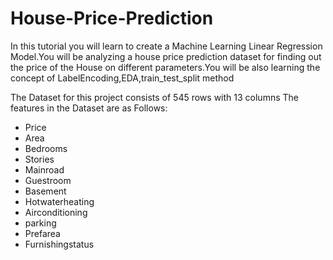 # House-Price-Prediction
In this tutorial you will learn to create a Machine Learning Linear Regression Model.You will be analyzing a house price prediction dataset for finding out the price of the House on different parameters.You will be also learning the concept of LabelEncoding,EDA,train_test_split method 

The Dataset for this project consists of 545 rows with 13 columns 
The features in the Dataset are as Follows:
- Price
- Area
- Bedrooms
- Stories
- Mainroad
- Guestroom
- Basement
- Hotwaterheating
- Airconditioning
- parking
- Prefarea
- Furnishingstatus
